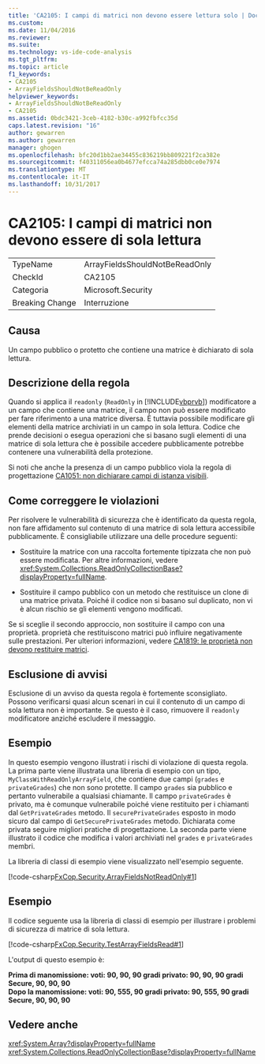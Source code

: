 ```yaml
---
title: 'CA2105: I campi di matrici non devono essere lettura solo | Documenti Microsoft'
ms.custom: 
ms.date: 11/04/2016
ms.reviewer: 
ms.suite: 
ms.technology: vs-ide-code-analysis
ms.tgt_pltfrm: 
ms.topic: article
f1_keywords:
- CA2105
- ArrayFieldsShouldNotBeReadOnly
helpviewer_keywords:
- ArrayFieldsShouldNotBeReadOnly
- CA2105
ms.assetid: 0bdc3421-3ceb-4182-b30c-a992fbfcc35d
caps.latest.revision: "16"
author: gewarren
ms.author: gewarren
manager: ghogen
ms.openlocfilehash: bfc20d1bb2ae34455c836219bb809221f2ca382e
ms.sourcegitcommit: f40311056ea0b4677efcca74a285dbb0ce0e7974
ms.translationtype: MT
ms.contentlocale: it-IT
ms.lasthandoff: 10/31/2017
---
```

# <a name="ca2105-array-fields-should-not-be-read-only"></a>CA2105: I campi di matrici non devono essere di sola lettura
|||  
|-|-|  
|TypeName|ArrayFieldsShouldNotBeReadOnly|  
|CheckId|CA2105|  
|Categoria|Microsoft.Security|  
|Breaking Change|Interruzione|  
  
## <a name="cause"></a>Causa  
 Un campo pubblico o protetto che contiene una matrice è dichiarato di sola lettura.  
  
## <a name="rule-description"></a>Descrizione della regola  
 Quando si applica il `readonly` (`ReadOnly` in [!INCLUDE[vbprvb](../code-quality/includes/vbprvb_md.md)]) modificatore a un campo che contiene una matrice, il campo non può essere modificato per fare riferimento a una matrice diversa. È tuttavia possibile modificare gli elementi della matrice archiviati in un campo in sola lettura. Codice che prende decisioni o esegua operazioni che si basano sugli elementi di una matrice di sola lettura che è possibile accedere pubblicamente potrebbe contenere una vulnerabilità della protezione.  
  
 Si noti che anche la presenza di un campo pubblico viola la regola di progettazione [CA1051: non dichiarare campi di istanza visibili](../code-quality/ca1051-do-not-declare-visible-instance-fields.md).  
  
## <a name="how-to-fix-violations"></a>Come correggere le violazioni  
 Per risolvere le vulnerabilità di sicurezza che è identificato da questa regola, non fare affidamento sul contenuto di una matrice di sola lettura accessibile pubblicamente. È consigliabile utilizzare una delle procedure seguenti:  
  
-   Sostituire la matrice con una raccolta fortemente tipizzata che non può essere modificata. Per altre informazioni, vedere <xref:System.Collections.ReadOnlyCollectionBase?displayProperty=fullName>.  
  
-   Sostituire il campo pubblico con un metodo che restituisce un clone di una matrice privata. Poiché il codice non si basano sul duplicato, non vi è alcun rischio se gli elementi vengono modificati.  
  
 Se si sceglie il secondo approccio, non sostituire il campo con una proprietà. proprietà che restituiscono matrici può influire negativamente sulle prestazioni. Per ulteriori informazioni, vedere [CA1819: le proprietà non devono restituire matrici](../code-quality/ca1819-properties-should-not-return-arrays.md).  
  
## <a name="when-to-suppress-warnings"></a>Esclusione di avvisi  
 Esclusione di un avviso da questa regola è fortemente sconsigliato. Possono verificarsi quasi alcun scenari in cui il contenuto di un campo di sola lettura non è importante. Se questo è il caso, rimuovere il `readonly` modificatore anziché escludere il messaggio.  
  
## <a name="example"></a>Esempio  
 In questo esempio vengono illustrati i rischi di violazione di questa regola. La prima parte viene illustrata una libreria di esempio con un tipo, `MyClassWithReadOnlyArrayField`, che contiene due campi (`grades` e `privateGrades`) che non sono protette. Il campo `grades` sia pubblico e pertanto vulnerabile a qualsiasi chiamante. Il campo `privateGrades` è privato, ma è comunque vulnerabile poiché viene restituito per i chiamanti dal `GetPrivateGrades` metodo. Il `securePrivateGrades` esposto in modo sicuro dal campo di `GetSecurePrivateGrades` metodo. Dichiarata come privata seguire migliori pratiche di progettazione. La seconda parte viene illustrato il codice che modifica i valori archiviati nel `grades` e `privateGrades` membri.  
  
 La libreria di classi di esempio viene visualizzato nell'esempio seguente.  
  
 [!code-csharp[FxCop.Security.ArrayFieldsNotReadOnly#1](../code-quality/codesnippet/CSharp/ca2105-array-fields-should-not-be-read-only_1.cs)]  
  
## <a name="example"></a>Esempio  
 Il codice seguente usa la libreria di classi di esempio per illustrare i problemi di sicurezza di matrice di sola lettura.  
  
 [!code-csharp[FxCop.Security.TestArrayFieldsRead#1](../code-quality/codesnippet/CSharp/ca2105-array-fields-should-not-be-read-only_2.cs)]  
  
 L'output di questo esempio è:  
  
 **Prima di manomissione: voti: 90, 90, 90 gradi privato: 90, 90, 90 gradi Secure, 90, 90, 90**  
**Dopo la manomissione: voti: 90, 555, 90 gradi privato: 90, 555, 90 gradi Secure, 90, 90, 90**   
## <a name="see-also"></a>Vedere anche  
 <xref:System.Array?displayProperty=fullName>   
 <xref:System.Collections.ReadOnlyCollectionBase?displayProperty=fullName>